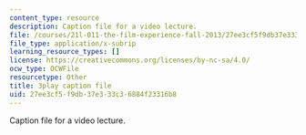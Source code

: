 ```yaml
---
content_type: resource
description: Caption file for a video lecture.
file: /courses/21l-011-the-film-experience-fall-2013/27ee3cf5f9db37e333c36884f23316b8_0jWfHFBLnv0.srt
file_type: application/x-subrip
learning_resource_types: []
license: https://creativecommons.org/licenses/by-nc-sa/4.0/
ocw_type: OCWFile
resourcetype: Other
title: 3play caption file
uid: 27ee3cf5-f9db-37e3-33c3-6884f23316b8
---
```

Caption file for a video lecture.